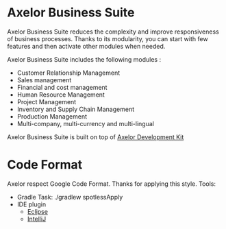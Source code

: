 Axelor Business Suite
================================

Axelor Business Suite reduces the complexity and improve responsiveness of business processes. Thanks to its modularity, you can start with few features and  then activate other modules when needed.

Axelor Business Suite includes the following modules :

* Customer Relationship Management
* Sales management
* Financial and cost management
* Human Resource Management
* Project Management
* Inventory and Supply Chain Management
* Production Management
* Multi-company, multi-currency and multi-lingual

Axelor Business Suite is built on top of [Axelor Development Kit](https://github.com/axelor/axelor-development-kit)

Code Format
================================

Axelor respect Google Code Format. Thanks for applying this style.
Tools:
* Gradle Task: ./gradlew spotlessApply
* IDE plugin
	* [Eclipse](https://github.com/google/google-java-format#eclipse)
	* [IntelliJ](https://github.com/google/google-java-format#intellij)
